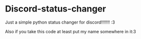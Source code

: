 # Discord-status-changer
Just a simple python status changer for discord!!!!!!! :3


Also if you take this code at least put my name somewhere in it:3 
